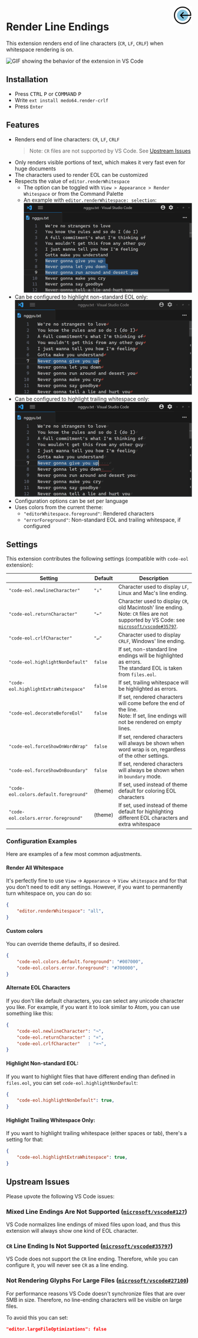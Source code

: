 <img src="https://raw.githubusercontent.com/medo64/Render-CRLF/main/images/icon.png" alt="Render Line Endings logo" align="right" width="10%" height="10%">

# Render Line Endings

This extension renders end of line characters (`CR`, `LF`, `CRLF`) when
whitespace rendering is on.

![GIF showing the behavior of the extension in VS Code](https://raw.githubusercontent.com/medo64/Render-CRLF/main/images/screenshot.gif)


## Installation

- Press <kbd>CTRL</kbd> <kbd>P</kbd> or <kbd>COMMAND</kbd> <kbd>P</kbd>
- Write `ext install medo64.render-crlf`
- Press `Enter`


## Features

- Renders end of line characters: `CR`, `LF`, `CRLF`
  > Note: `CR` files are not supported by VS Code. See [Upstream Issues](#upstream-issues)
- Only renders visible portions of text, which makes it very fast even for huge documents
- The characters used to render EOL can be customized
- Respects the value of `editor.renderWhitespace`
  - The option can be toggled with `View > Appearance > Render Whitespace` or from the Command Palette
  - An example with `editor.renderWhitespace: selection`: ![`"editor.renderWhitespace": selection`](https://raw.githubusercontent.com/medo64/Render-CRLF/main/images/screenshot-selection.png)
- Can be configured to highlight non-standard EOL only: ![`"code-eol.highlightNonDefault": true`](https://raw.githubusercontent.com/medo64/Render-CRLF/main/images/screenshot-highlight-eof.png)
- Can be configured to highlight trailing whitespace only: ![`"code-eol.highlightExtraWhitespace": true`](https://raw.githubusercontent.com/medo64/Render-CRLF/main/images/screenshot-highlight-whitespace.png)
- Configuration options can be set per language
- Uses colors from the current theme:
  - `"editorWhitespace.foreground"`: Rendered characters
  - `"errorForeground"`: Non-standard EOL and trailing whitespace, if configured


## Settings

This extension contributes the following settings (compatible with `code-eol`
extension):

| Setting                                 | Default | Description                                                                                                                                                                                     |
|-----------------------------------------|---------|-------------------------------------------------------------------------------------------------------------------------------------------------------------------------------------------------|
| `"code-eol.newlineCharacter"`           |  `"↓"`  | Character used to display `LF`, Linux and Mac's line ending.                                                                                                                                    |
| `"code-eol.returnCharacter"`            |  `"←"`  | Character used to display `CR`, old Macintosh' line ending.<br>Note: `CR` files are not supported by VS Code: see [`microsoft/vscode#35797`](https://github.com/microsoft/vscode/issues/35797). |
| `"code-eol.crlfCharacter"`              |  `"↵"`  | Character used to display `CRLF`, Windows' line ending.                                                                                                                                         |
| `"code-eol.highlightNonDefault"`        | `false` | If set, non-standard line endings will be highlighted as errors.<br>The standard EOL is taken from `files.eol`.                                                                                 |
| `"code-eol.highlightExtraWhitespace"`   | `false` | If set, trailing whitespace will be highlighted as errors.                                                                                                                                      |
| `"code-eol.decorateBeforeEol"`          | `false` | If set, rendered characters will come before the end of the line.<br>Note: If set, line endings will not be rendered on empty lines.                                                            |
| `"code-eol.forceShowOnWordWrap"`        | `false` | If set, rendered characters will always be shown when word wrap is on, regardless of the other settings.                                                                                        |
| `"code-eol.forceShowOnBoundary"`        | `false` | If set, rendered characters will always be shown when in `boundary` mode.                                                                                                                       |
| `"code-eol.colors.default.foreground"`  | (theme) | If set, used instead of theme default for coloring EOL characters                                                                                                                               |
| `"code-eol.colors.error.foreground"`    | (theme) | If set, used instead of theme default for highlighting different EOL characters and extra whitespace                                                                                            |


### Configuration Examples

Here are examples of a few most common adjustments.


#### Render All Whitespace

It's perfectly fine to use `View` -> `Appearance` -> `View whitespace` and for that you don't need to edit any settings.
However, if you want to permanently turn whitespace on, you can do so:

~~~json
{
    "editor.renderWhitespace": "all",
}
~~~


#### Custom colors

You can override theme defaults, if so desired.

~~~json
{
    "code-eol.colors.default.foreground": "#007000",
    "code-eol.colors.error.foreground": "#700000",
}
~~~


#### Alternate EOL Characters

If you don't like default characters, you can select any unicode character you like.
For example, if you want it to look similar to Atom, you can use something like this:

~~~json
{
    "code-eol.newlineCharacter": "¬",
    "code-eol.returnCharacter" : "¤",
    "code-eol.crlfCharacter"   : "¤¬",
}
~~~


#### Highlight Non-standard EOL:

If you want to highlight files that have different ending than defined in `files.eol`, you can set `code-eol.highlightNonDefault`:

~~~json
{
    "code-eol.highlightNonDefault": true,
}
~~~


#### Highlight Trailing Whitespace Only:

If you want to highlight trailing whitespace (either spaces or tab), there's a setting for that:

~~~json
{
    "code-eol.highlightExtraWhitespace": true,
}
~~~


## Upstream Issues

Please upvote the following VS Code issues:


### Mixed Line Endings Are Not Supported ([`microsoft/vscode#127`](https://github.com/microsoft/vscode/issues/127))

VS Code normalizes line endings of mixed files upon load, and thus this
extension will always show one kind of EOL character.


### `CR` Line Ending Is Not Supported ([`microsoft/vscode#35797`](https://github.com/microsoft/vscode/issues/35797))

VS Code does not support the `CR` line ending. Therefore, while you can
configure it, you will never see `CR` as a line ending.


### Not Rendering Glyphs For Large Files ([`microsoft/vscode#27100`](https://github.com/microsoft/vscode/issues/27100))

For performance reasons VS Code doesn't synchronize files that are over 5MB in
size. Therefore, no line-ending characters will be visible on large files.

To avoid this you can set:

```json
"editor.largeFileOptimizations": false
```
